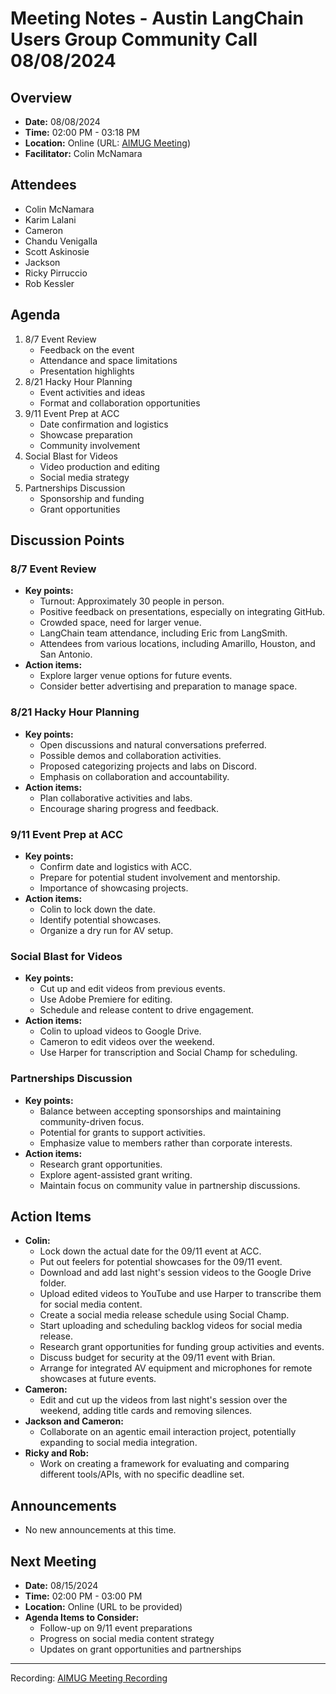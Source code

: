 # Meeting Notes - Austin LangChain Users Group Community Call 08/08/2024

## Overview
* **Date:** 08/08/2024
* **Time:** 02:00 PM - 03:18 PM
* **Location:** Online (URL: [AIMUG Meeting](https://meet.aimug.org/session/84c33ddc-6797-434a-ad75-f2f2d07c51a0))
* **Facilitator:** Colin McNamara

## Attendees
* Colin McNamara
* Karim Lalani
* Cameron
* Chandu Venigalla
* Scott Askinosie
* Jackson
* Ricky Pirruccio
* Rob Kessler

## Agenda
1. 8/7 Event Review
    * Feedback on the event
    * Attendance and space limitations
    * Presentation highlights
2. 8/21 Hacky Hour Planning
    * Event activities and ideas
    * Format and collaboration opportunities
3. 9/11 Event Prep at ACC
    * Date confirmation and logistics
    * Showcase preparation
    * Community involvement
4. Social Blast for Videos
    * Video production and editing
    * Social media strategy
5. Partnerships Discussion
    * Sponsorship and funding
    * Grant opportunities

## Discussion Points

### 8/7 Event Review
* **Key points:**
    - Turnout: Approximately 30 people in person.
    - Positive feedback on presentations, especially on integrating GitHub.
    - Crowded space, need for larger venue.
    - LangChain team attendance, including Eric from LangSmith.
    - Attendees from various locations, including Amarillo, Houston, and San Antonio.
* **Action items:**
    - Explore larger venue options for future events.
    - Consider better advertising and preparation to manage space.

### 8/21 Hacky Hour Planning
* **Key points:**
    - Open discussions and natural conversations preferred.
    - Possible demos and collaboration activities.
    - Proposed categorizing projects and labs on Discord.
    - Emphasis on collaboration and accountability.
* **Action items:**
    - Plan collaborative activities and labs.
    - Encourage sharing progress and feedback.

### 9/11 Event Prep at ACC
* **Key points:**
    - Confirm date and logistics with ACC.
    - Prepare for potential student involvement and mentorship.
    - Importance of showcasing projects.
* **Action items:**
    - Colin to lock down the date.
    - Identify potential showcases.
    - Organize a dry run for AV setup.

### Social Blast for Videos
* **Key points:**
    - Cut up and edit videos from previous events.
    - Use Adobe Premiere for editing.
    - Schedule and release content to drive engagement.
* **Action items:**
    - Colin to upload videos to Google Drive.
    - Cameron to edit videos over the weekend.
    - Use Harper for transcription and Social Champ for scheduling.

### Partnerships Discussion
* **Key points:**
    - Balance between accepting sponsorships and maintaining community-driven focus.
    - Potential for grants to support activities.
    - Emphasize value to members rather than corporate interests.
* **Action items:**
    - Research grant opportunities.
    - Explore agent-assisted grant writing.
    - Maintain focus on community value in partnership discussions.

## Action Items
* **Colin:**
    - Lock down the actual date for the 09/11 event at ACC.
    - Put out feelers for potential showcases for the 09/11 event.
    - Download and add last night's session videos to the Google Drive folder.
    - Upload edited videos to YouTube and use Harper to transcribe them for social media content.
    - Create a social media release schedule using Social Champ.
    - Start uploading and scheduling backlog videos for social media release.
    - Research grant opportunities for funding group activities and events.
    - Discuss budget for security at the 09/11 event with Brian.
    - Arrange for integrated AV equipment and microphones for remote showcases at future events.
* **Cameron:**
    - Edit and cut up the videos from last night's session over the weekend, adding title cards and removing silences.
* **Jackson and Cameron:**
    - Collaborate on an agentic email interaction project, potentially expanding to social media integration.
* **Ricky and Rob:**
    - Work on creating a framework for evaluating and comparing different tools/APIs, with no specific deadline set.

## Announcements
* No new announcements at this time.

## Next Meeting
* **Date:** 08/15/2024
* **Time:** 02:00 PM - 03:00 PM
* **Location:** Online (URL to be provided)
* **Agenda Items to Consider:**
    - Follow-up on 9/11 event preparations
    - Progress on social media content strategy
    - Updates on grant opportunities and partnerships

---

Recording: [AIMUG Meeting Recording](https://meet.aimug.org/memory/session/84c33ddc-6797-434a-ad75-f2f2d07c51a0)